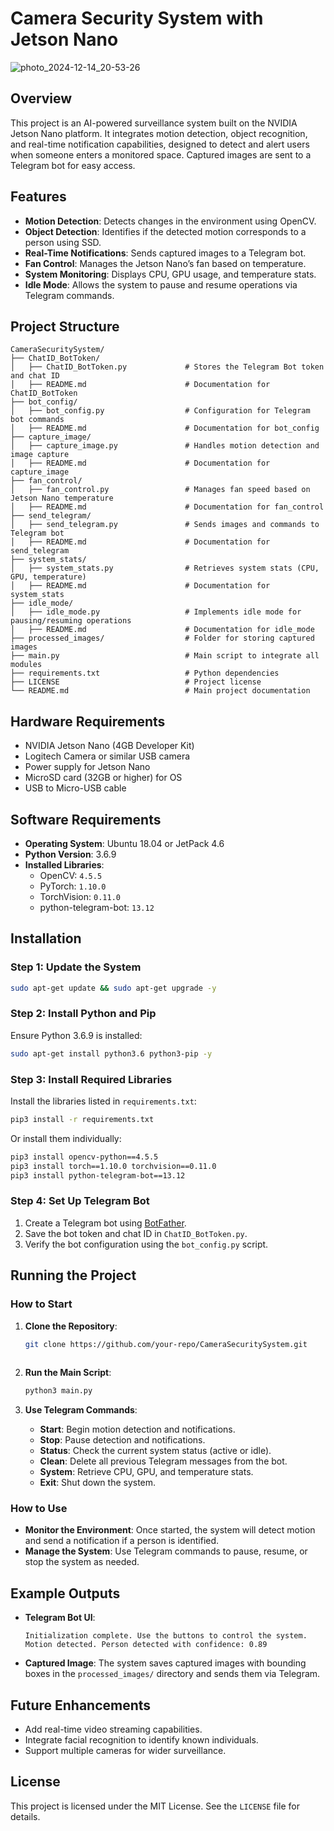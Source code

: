 # Camera Security System with Jetson Nano
![photo_2024-12-14_20-53-26](https://github.com/user-attachments/assets/821170ea-0271-490b-8996-3f2e99ac1788)

## Overview
This project is an AI-powered surveillance system built on the NVIDIA Jetson Nano platform. It integrates motion detection, object recognition, and real-time notification capabilities, designed to detect and alert users when someone enters a monitored space. Captured images are sent to a Telegram bot for easy access.

## Features
- **Motion Detection**: Detects changes in the environment using OpenCV.
- **Object Detection**: Identifies if the detected motion corresponds to a person using SSD.
- **Real-Time Notifications**: Sends captured images to a Telegram bot.
- **Fan Control**: Manages the Jetson Nano’s fan based on temperature.
- **System Monitoring**: Displays CPU, GPU usage, and temperature stats.
- **Idle Mode**: Allows the system to pause and resume operations via Telegram commands.

## Project Structure
```
CameraSecuritySystem/
├── ChatID_BotToken/
│   ├── ChatID_BotToken.py             # Stores the Telegram Bot token and chat ID
│   ├── README.md                      # Documentation for ChatID_BotToken
├── bot_config/
│   ├── bot_config.py                  # Configuration for Telegram bot commands
│   ├── README.md                      # Documentation for bot_config
├── capture_image/
│   ├── capture_image.py               # Handles motion detection and image capture
│   ├── README.md                      # Documentation for capture_image
├── fan_control/
│   ├── fan_control.py                 # Manages fan speed based on Jetson Nano temperature
│   ├── README.md                      # Documentation for fan_control
├── send_telegram/
│   ├── send_telegram.py               # Sends images and commands to Telegram bot
│   ├── README.md                      # Documentation for send_telegram
├── system_stats/
│   ├── system_stats.py                # Retrieves system stats (CPU, GPU, temperature)
│   ├── README.md                      # Documentation for system_stats
├── idle_mode/
│   ├── idle_mode.py                   # Implements idle mode for pausing/resuming operations
│   ├── README.md                      # Documentation for idle_mode
├── processed_images/                  # Folder for storing captured images
├── main.py                            # Main script to integrate all modules
├── requirements.txt                   # Python dependencies
├── LICENSE                            # Project license
└── README.md                          # Main project documentation
```

## Hardware Requirements
- NVIDIA Jetson Nano (4GB Developer Kit)
- Logitech Camera or similar USB camera
- Power supply for Jetson Nano
- MicroSD card (32GB or higher) for OS
- USB to Micro-USB cable

## Software Requirements
- **Operating System**: Ubuntu 18.04 or JetPack 4.6
- **Python Version**: 3.6.9
- **Installed Libraries**:
  - OpenCV: `4.5.5`
  - PyTorch: `1.10.0`
  - TorchVision: `0.11.0`
  - python-telegram-bot: `13.12`

## Installation

### Step 1: Update the System
```bash
sudo apt-get update && sudo apt-get upgrade -y
```

### Step 2: Install Python and Pip
Ensure Python 3.6.9 is installed:
```bash
sudo apt-get install python3.6 python3-pip -y
```

### Step 3: Install Required Libraries
Install the libraries listed in `requirements.txt`:
```bash
pip3 install -r requirements.txt
```
Or install them individually:
```bash
pip3 install opencv-python==4.5.5
pip3 install torch==1.10.0 torchvision==0.11.0
pip3 install python-telegram-bot==13.12
```

### Step 4: Set Up Telegram Bot
1. Create a Telegram bot using [BotFather](https://core.telegram.org/bots#botfather).
2. Save the bot token and chat ID in `ChatID_BotToken.py`.
3. Verify the bot configuration using the `bot_config.py` script.

## Running the Project

### How to Start
1. **Clone the Repository**:
   ```bash
   git clone https://github.com/your-repo/CameraSecuritySystem.git
  
   ```

2. **Run the Main Script**:
   ```bash
   python3 main.py
   ```

3. **Use Telegram Commands**:
   - **Start**: Begin motion detection and notifications.
   - **Stop**: Pause detection and notifications.
   - **Status**: Check the current system status (active or idle).
   - **Clean**: Delete all previous Telegram messages from the bot.
   - **System**: Retrieve CPU, GPU, and temperature stats.
   - **Exit**: Shut down the system.

### How to Use
- **Monitor the Environment**:
  Once started, the system will detect motion and send a notification if a person is identified.
- **Manage the System**:
  Use Telegram commands to pause, resume, or stop the system as needed.

## Example Outputs
- **Telegram Bot UI**:
  ```
  Initialization complete. Use the buttons to control the system.
  Motion detected. Person detected with confidence: 0.89
  ```

- **Captured Image**:
  The system saves captured images with bounding boxes in the `processed_images/` directory and sends them via Telegram.

## Future Enhancements
- Add real-time video streaming capabilities.
- Integrate facial recognition to identify known individuals.
- Support multiple cameras for wider surveillance.

## License
This project is licensed under the MIT License. See the `LICENSE` file for details.

